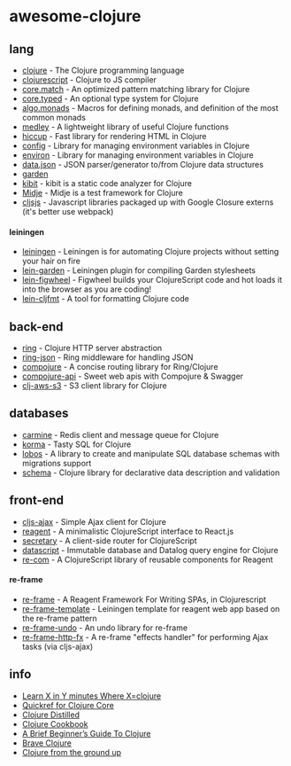 # awesome-clojure

## lang
- [clojure](https://github.com/clojure/clojure) - The Clojure programming language
- [clojurescript](https://github.com/clojure/clojurescript) - Clojure to JS compiler
- [core.match](https://github.com/clojure/core.match) - An optimized pattern matching library for Clojure
- [core.typed](https://github.com/clojure/core.typed) - An optional type system for Clojure
- [algo.monads](https://github.com/clojure/algo.monads) - Macros for defining monads, and definition of the most common monads
- [medley](https://github.com/weavejester/medley) -  A lightweight library of useful Clojure functions
- [hiccup](https://github.com/weavejester/hiccup) - Fast library for rendering HTML in Clojure
- [config](https://github.com/yogthos/config) - Library for managing environment variables in Clojure
- [environ](https://github.com/weavejester/environ) - Library for managing environment variables in Clojure
- [data.json](https://github.com/clojure/data.json) - JSON parser/generator to/from Clojure data structures
- [garden](https://github.com/noprompt/garden)
- [kibit](https://github.com/jonase/kibit) - kibit is a static code analyzer for Clojure
- [Midje](https://github.com/marick/Midje) - Midje is a test framework for Clojure
- [cljsjs](https://github.com/cljsjs/packages) - Javascript libraries packaged up with Google Closure externs (it's better use webpack)

#### leiningen
- [leiningen](https://github.com/technomancy/leiningen) - Leiningen is for automating Clojure projects without setting your hair on fire
- [lein-garden](https://github.com/noprompt/lein-garden) - Leiningen plugin for compiling Garden stylesheets
- [lein-figwheel](https://github.com/bhauman/lein-figwheel) - Figwheel builds your ClojureScript code and hot loads it into the browser as you are coding!
- [lein-cljfmt](https://github.com/weavejester/cljfmt) - A tool for formatting Clojure code

## back-end
- [ring](https://github.com/ring-clojure/ring) - Clojure HTTP server abstraction
- [ring-json](https://github.com/ring-clojure/ring-json) - Ring middleware for handling JSON
- [compojure](https://github.com/weavejester/compojure) - A concise routing library for Ring/Clojure 
- [compojure-api](https://github.com/metosin/compojure-api) - Sweet web apis with Compojure & Swagger
- [clj-aws-s3](https://github.com/weavejester/clj-aws-s3) -  S3 client library for Clojure

## databases
- [carmine](https://github.com/ptaoussanis/carmine) - Redis client and message queue for Clojure
- [korma](https://github.com/korma/Korma) - Tasty SQL for Clojure
- [lobos](https://github.com/budu/lobos) - A library to create and manipulate SQL database schemas with migrations support
- [schema](https://github.com/plumatic/schema) - Clojure library for declarative data description and validation

## front-end
- [cljs-ajax](https://github.com/JulianBirch/cljs-ajax) - Simple Ajax client for Clojure
- [reagent](https://github.com/reagent-project/reagent) - A minimalistic ClojureScript interface to React.js
- [secretary](https://github.com/gf3/secretary) - A client-side router for ClojureScript
- [datascript](https://github.com/tonsky/datascript) - Immutable database and Datalog query engine for Clojure
- [re-com](https://github.com/Day8/re-com) - A ClojureScript library of reusable components for Reagent

#### re-frame
- [re-frame](https://github.com/Day8/re-frame) - A Reagent Framework For Writing SPAs, in Clojurescript
- [re-frame-template](https://github.com/Day8/re-frame-template) - Leiningen template for reagent web app based on the re-frame pattern
- [re-frame-undo](https://github.com/Day8/re-frame-undo) - An undo library for re-frame
- [re-frame-http-fx](https://github.com/Day8/re-frame-http-fx) - A re-frame "effects handler" for performing Ajax tasks (via cljs-ajax)

## info
- [Learn X in Y minutes Where X=clojure](https://learnxinyminutes.com/docs/clojure/)
- [Quickref for Clojure Core](https://clojuredocs.org/quickref)
- [Clojure Distilled](http://yogthos.github.io/ClojureDistilled.html)
- [Clojure Cookbook](https://github.com/clojure-cookbook/clojure-cookbook)
- [A Brief Beginner’s Guide To Clojure](http://www.unexpected-vortices.com/clojure/brief-beginners-guide/index.html)
- [Brave Clojure](http://www.braveclojure.com/)
- [Clojure from the ground up](https://aphyr.com/tags/Clojure-from-the-ground-up)
